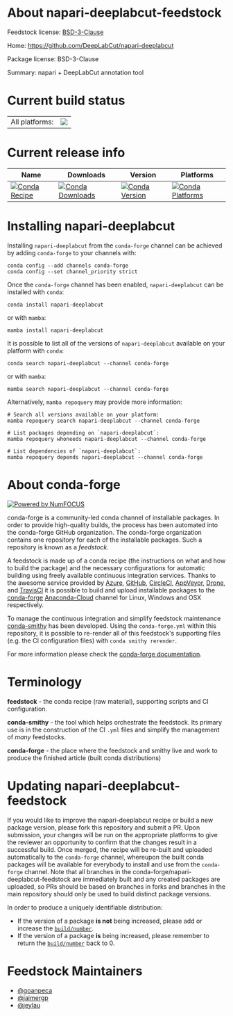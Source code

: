 About napari-deeplabcut-feedstock
=================================

Feedstock license: [BSD-3-Clause](https://github.com/conda-forge/napari-deeplabcut-feedstock/blob/main/LICENSE.txt)

Home: https://github.com/DeepLabCut/napari-deeplabcut

Package license: BSD-3-Clause

Summary: napari + DeepLabCut annotation tool

Current build status
====================


<table><tr><td>All platforms:</td>
    <td>
      <a href="https://dev.azure.com/conda-forge/feedstock-builds/_build/latest?definitionId=16603&branchName=main">
        <img src="https://dev.azure.com/conda-forge/feedstock-builds/_apis/build/status/napari-deeplabcut-feedstock?branchName=main">
      </a>
    </td>
  </tr>
</table>

Current release info
====================

| Name | Downloads | Version | Platforms |
| --- | --- | --- | --- |
| [![Conda Recipe](https://img.shields.io/badge/recipe-napari--deeplabcut-green.svg)](https://anaconda.org/conda-forge/napari-deeplabcut) | [![Conda Downloads](https://img.shields.io/conda/dn/conda-forge/napari-deeplabcut.svg)](https://anaconda.org/conda-forge/napari-deeplabcut) | [![Conda Version](https://img.shields.io/conda/vn/conda-forge/napari-deeplabcut.svg)](https://anaconda.org/conda-forge/napari-deeplabcut) | [![Conda Platforms](https://img.shields.io/conda/pn/conda-forge/napari-deeplabcut.svg)](https://anaconda.org/conda-forge/napari-deeplabcut) |

Installing napari-deeplabcut
============================

Installing `napari-deeplabcut` from the `conda-forge` channel can be achieved by adding `conda-forge` to your channels with:

```
conda config --add channels conda-forge
conda config --set channel_priority strict
```

Once the `conda-forge` channel has been enabled, `napari-deeplabcut` can be installed with `conda`:

```
conda install napari-deeplabcut
```

or with `mamba`:

```
mamba install napari-deeplabcut
```

It is possible to list all of the versions of `napari-deeplabcut` available on your platform with `conda`:

```
conda search napari-deeplabcut --channel conda-forge
```

or with `mamba`:

```
mamba search napari-deeplabcut --channel conda-forge
```

Alternatively, `mamba repoquery` may provide more information:

```
# Search all versions available on your platform:
mamba repoquery search napari-deeplabcut --channel conda-forge

# List packages depending on `napari-deeplabcut`:
mamba repoquery whoneeds napari-deeplabcut --channel conda-forge

# List dependencies of `napari-deeplabcut`:
mamba repoquery depends napari-deeplabcut --channel conda-forge
```


About conda-forge
=================

[![Powered by
NumFOCUS](https://img.shields.io/badge/powered%20by-NumFOCUS-orange.svg?style=flat&colorA=E1523D&colorB=007D8A)](https://numfocus.org)

conda-forge is a community-led conda channel of installable packages.
In order to provide high-quality builds, the process has been automated into the
conda-forge GitHub organization. The conda-forge organization contains one repository
for each of the installable packages. Such a repository is known as a *feedstock*.

A feedstock is made up of a conda recipe (the instructions on what and how to build
the package) and the necessary configurations for automatic building using freely
available continuous integration services. Thanks to the awesome service provided by
[Azure](https://azure.microsoft.com/en-us/services/devops/), [GitHub](https://github.com/),
[CircleCI](https://circleci.com/), [AppVeyor](https://www.appveyor.com/),
[Drone](https://cloud.drone.io/welcome), and [TravisCI](https://travis-ci.com/)
it is possible to build and upload installable packages to the
[conda-forge](https://anaconda.org/conda-forge) [Anaconda-Cloud](https://anaconda.org/)
channel for Linux, Windows and OSX respectively.

To manage the continuous integration and simplify feedstock maintenance
[conda-smithy](https://github.com/conda-forge/conda-smithy) has been developed.
Using the ``conda-forge.yml`` within this repository, it is possible to re-render all of
this feedstock's supporting files (e.g. the CI configuration files) with ``conda smithy rerender``.

For more information please check the [conda-forge documentation](https://conda-forge.org/docs/).

Terminology
===========

**feedstock** - the conda recipe (raw material), supporting scripts and CI configuration.

**conda-smithy** - the tool which helps orchestrate the feedstock.
                   Its primary use is in the construction of the CI ``.yml`` files
                   and simplify the management of *many* feedstocks.

**conda-forge** - the place where the feedstock and smithy live and work to
                  produce the finished article (built conda distributions)


Updating napari-deeplabcut-feedstock
====================================

If you would like to improve the napari-deeplabcut recipe or build a new
package version, please fork this repository and submit a PR. Upon submission,
your changes will be run on the appropriate platforms to give the reviewer an
opportunity to confirm that the changes result in a successful build. Once
merged, the recipe will be re-built and uploaded automatically to the
`conda-forge` channel, whereupon the built conda packages will be available for
everybody to install and use from the `conda-forge` channel.
Note that all branches in the conda-forge/napari-deeplabcut-feedstock are
immediately built and any created packages are uploaded, so PRs should be based
on branches in forks and branches in the main repository should only be used to
build distinct package versions.

In order to produce a uniquely identifiable distribution:
 * If the version of a package **is not** being increased, please add or increase
   the [``build/number``](https://docs.conda.io/projects/conda-build/en/latest/resources/define-metadata.html#build-number-and-string).
 * If the version of a package **is** being increased, please remember to return
   the [``build/number``](https://docs.conda.io/projects/conda-build/en/latest/resources/define-metadata.html#build-number-and-string)
   back to 0.

Feedstock Maintainers
=====================

* [@goanpeca](https://github.com/goanpeca/)
* [@jaimergp](https://github.com/jaimergp/)
* [@jeylau](https://github.com/jeylau/)

